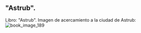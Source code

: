 ## "Astrub".
Libro: "Astrub".
Imagen de acercamiento a la ciudad de Astrub:
![book_image_189](https://media.discordapp.net/attachments/1105643336989159555/1105647871799341186/189.jpg)